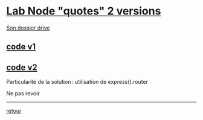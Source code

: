 # [Lab Node "quotes" 2 versions](https://crosemont.sharepoint.com/sites/msteams_0202a0/_layouts/15/stream.aspx?id=%2Fsites%2Fmsteams%5F0202a0%2FShared%20Documents%2FGeneral%2FRecordings%2FHYPERM%C3%89DIA%20II%2D20221215%5F085632%2DMeeting%20Recording%2Emp4&referrer=Teams%2ETEAMS%2DELECTRON&referrerScenario=teamsSdk%2DopenFilePreview)


[Son dossier drive](https://drive.google.com/drive/folders/1ioSsu2rhchyjmmfDBH0V3ZnKr1a16eh0)


## [code v1](https://github.com/PORaymond/React2022/tree/master/2022-12-15-quotes-01)

## [code v2](https://github.com/PORaymond/React2022/tree/master/2022-12-15-quotes-02)
Particularité de la solution : utilisation de express().router




Ne pas revoir

---
[retour](Cours13.md)
